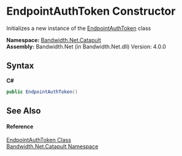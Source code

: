 ﻿# EndpointAuthToken Constructor 
 

Initializes a new instance of the <a href ="T_Bandwidth_Net_Catapult_EndpointAuthToken.md">EndpointAuthToken</a> class

**Namespace:**&nbsp;<a href ="N_Bandwidth_Net_Catapult.md">Bandwidth.Net.Catapult</a><br />**Assembly:**&nbsp;Bandwidth.Net (in Bandwidth.Net.dll) Version: 4.0.0

## Syntax

**C#**<br />
``` C#
public EndpointAuthToken()
```


## See Also


#### Reference
<a href ="T_Bandwidth_Net_Catapult_EndpointAuthToken.md">EndpointAuthToken Class</a><br /><a href ="N_Bandwidth_Net_Catapult.md">Bandwidth.Net.Catapult Namespace</a><br />